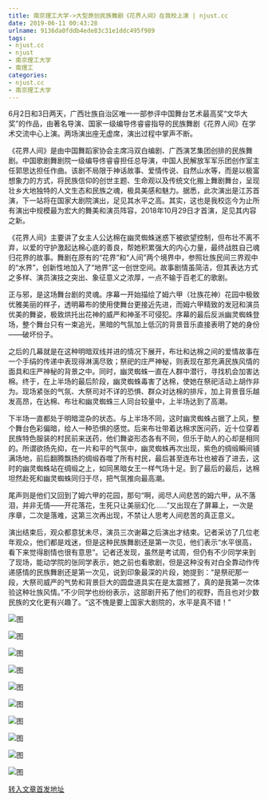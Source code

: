 ```yaml
---
title: 南京理工大学->大型原创民族舞剧《花界人间》在我校上演 | njust.cc
date: 2019-06-11 00:43:28
urlname: 9136da0fddb4ede83c31e1ddc495f989
tags: 
- njust.cc
- njust
- 南京理工大学
- 南理工
categories:
- njust.cc
- 南京理工大学
---
```



6月2日和3日两天，广西壮族自治区唯一一部参评中国舞台艺术最高奖“文华大奖”的作品，由著名导演、国家一级编导佟睿睿指导的民族舞剧《花界人间》在学术交流中心上演。两场演出座无虚席，演出过程中掌声不断。

《花界人间》是由中国舞蹈家协会主席冯双白编剧、广西演艺集团创排的民族舞剧。中国歌剧舞剧院一级编导佟睿睿担任总导演，中国人民解放军军乐团创作室主任郭思达担任作曲。该剧不局限于神话故事、爱情传说、自然山水等，而是以极富想象力的方式，将民族信仰的创世主题、生命观以及传统文化搬上舞剧舞台，呈现壮乡大地独特的人文生态和民族之魂，极具美感和魅力。据悉，此次演出是江苏首演，下一站将在国家大剧院演出，足见其水平之高。其实，这也是我校迄今为止所有演出中规模最为宏大的舞美和演员阵容，2018年10月29日才首演，足见其内容之新。

《花界人间》主要讲了女主人公达棉在幽灵蜘蛛迷惑下被欲望控制，但布壮不离不弃，以爱的守护激起达棉心底的善良，帮她积累强大的内心力量，最终战胜自己魂归花界的故事。舞剧在原有的“花界”和“人间”两个境界中，参照壮族民间三界观中的“水界”，创新性地加入了“地界”这一创世空间。故事剧情虽简洁，但其表达方式之多样、演员演技之突出、象征意义之浓厚，一点不输于百老汇的歌剧。

正与邪，是这场舞台剧的灵魂。序幕一开始描绘了姆六甲（壮族花神）花园中极致优雅美丽的样子，透明幕布的使用使舞台更接近先进，而姆六甲精致的发冠和演员优美的舞姿，极致烘托出花神的威严和神圣不可侵犯。序幕的最后反派幽灵蜘蛛登场，整个舞台只有一束追光，黑暗的气氛加上低沉的背景音乐直接表明了她的身份——破坏份子。

之后的几幕就是在这种明暗双线并进的情况下展开，布壮和达棉之间的爱情故事在一个手绢的传递中表现得淋漓尽致；祭祀的庄严神秘，则表现在那充满民族风情的面具和庄严神秘的背景之中。同时，幽灵蜘蛛一直在人群中潜行，寻找机会加害达棉。终于，在上半场的最后阶段，幽灵蜘蛛毒害了达棉，使她在祭祀活动上胡作非为。现场紧张的气氛、大祭司对不详的恐惧、群众对达棉的排斥，加上背景音乐越发高昂，在达棉、布壮和幽灵蜘蛛三人同台较量中，上半场达到了高潮。

下半场一直都处于明暗混杂的状态。与上半场不同，这时幽灵蜘蛛占据了上风，整个舞台色彩偏暗，给人一种恐惧的感觉。后来布壮带着达棉求医问药，近十位穿着民族特色服装的村民前来送药，他们舞姿形态各有不同，但乐于助人的心却是相同的。所谓欲扬先抑，在一片和平的气氛中，幽灵蜘蛛再次出现，紫色的绸缎瞬间铺满场地，前后翻腾飘扬的绸缎吞噬了所有村民，最后甚至连布壮也被吞了进去，这时的幽灵蜘蛛站在绸缎之上，如同黑暗女王一样气场十足。到了最后的最后，达棉坦然赴死和幽灵蜘蛛同归于尽，把气氛推向最高潮。

尾声则是他们又回到了姆六甲的花园，那句“啊，阅尽人间悲苦的姆六甲，从不落泪，并非无情——开花落花，生死只让美丽幻化……”又出现在了屏幕上，一次是序章，二次是落难，这第三次再出现，不禁让人思考人间悲苦的真正意义。

演出结束后，观众都意犹未尽，演员三次谢幕之后演出才结束。记者采访了几位老年观众，他们都是戏迷，但是这种民族舞剧还是第一次见，他们表示“水平很高，看下来觉得剧情也很有意思”。记者还发现，虽然是考试周，但仍有不少同学来到了现场，能动学院的张同学表示，她之前也看歌剧，但是这种没有对白全靠动作传递感情的民族舞剧还是第一次见，说到印象最深的片段，她提到：“是祭祀那一段，大祭司威严的气势和背景巨大的圆盘道具实在是太震撼了，真的是我第一次体验这种壮族风情。”不少同学也纷纷表示，这部剧开拓了他们的视野，而且也对少数民族的文化更有兴趣了。“这不愧是要上国家大剧院的，水平是真不错！”



![图](http://zs.njust.edu.cn/_upload/article/images/2d/e4/44b54331404e933f9fd2698378a4/d10f0eb8-51cc-47ef-9826-dd84e4ebf257.jpg)

![图](http://zs.njust.edu.cn/_upload/article/images/2d/e4/44b54331404e933f9fd2698378a4/f6b6a501-56d3-41b8-937f-1a3dc8418c3e.jpg)

![图](http://zs.njust.edu.cn/_upload/article/images/2d/e4/44b54331404e933f9fd2698378a4/0b5d8978-4912-4f8d-878a-f7094ceca486.jpg)

![图](http://zs.njust.edu.cn/_upload/article/images/2d/e4/44b54331404e933f9fd2698378a4/c656dbd4-230a-4945-988e-76e09301b864.jpg)

![图](http://zs.njust.edu.cn/_upload/article/images/2d/e4/44b54331404e933f9fd2698378a4/0bab65ae-82d5-495d-995c-b95329069615.jpg)

![图](http://zs.njust.edu.cn/_upload/article/images/2d/e4/44b54331404e933f9fd2698378a4/cda15428-faf9-4619-b505-1025a31ec36e.jpg)

![图](http://zs.njust.edu.cn/_upload/article/images/2d/e4/44b54331404e933f9fd2698378a4/2f596673-075e-4035-a79e-1fa677561bb1.jpg)

![图](http://zs.njust.edu.cn/_upload/article/images/2d/e4/44b54331404e933f9fd2698378a4/53735d0d-fbfb-44f3-8df5-3255a3fffb0b.jpg)

![图](http://zs.njust.edu.cn/_upload/article/images/2d/e4/44b54331404e933f9fd2698378a4/557d3434-c8fd-4798-aa96-5e2e836cda3f.jpg)

![图](http://zs.njust.edu.cn/_upload/article/images/2d/e4/44b54331404e933f9fd2698378a4/a7258f51-500d-4618-bc5a-e6052c8d851c.jpg)

[转入文章首发地址](http://zs.njust.edu.cn/1a/31/c4621a203313/page.htm)